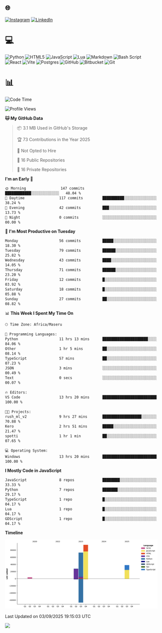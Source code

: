 ## 🌐 
[![Instagram](https://img.shields.io/badge/Instagram-%23E4405F.svg?logo=Instagram&logoColor=white)](https://instagram.com/@francoxdup) [![LinkedIn](https://img.shields.io/badge/LinkedIn-%230077B5.svg?logo=linkedin&logoColor=white)](https://linkedin.com/in/franco-du-plessis-3496a6247) 

# 💻 
 ![Python](https://img.shields.io/badge/python-3670A0?style=for-the-badge&logo=python&logoColor=ffdd54) ![HTML5](https://img.shields.io/badge/html5-%23E34F26.svg?style=for-the-badge&logo=html5&logoColor=white) ![JavaScript](https://img.shields.io/badge/javascript-%23323330.svg?style=for-the-badge&logo=javascript&logoColor=%23F7DF1E) ![Lua](https://img.shields.io/badge/lua-%232C2D72.svg?style=for-the-badge&logo=lua&logoColor=white) ![Markdown](https://img.shields.io/badge/markdown-%23000000.svg?style=for-the-badge&logo=markdown&logoColor=white)  ![Bash Script](https://img.shields.io/badge/bash_script-%23121011.svg?style=for-the-badge&logo=gnu-bash&logoColor=white) ![React](https://img.shields.io/badge/react-%2320232a.svg?style=for-the-badge&logo=react&logoColor=%2361DAFB) ![Vite](https://img.shields.io/badge/vite-%23646CFF.svg?style=for-the-badge&logo=vite&logoColor=white) ![Postgres](https://img.shields.io/badge/postgres-%23316192.svg?style=for-the-badge&logo=postgresql&logoColor=white) ![GitHub](https://img.shields.io/badge/github-%23121011.svg?style=for-the-badge&logo=github&logoColor=white) ![Bitbucket](https://img.shields.io/badge/bitbucket-%230047B3.svg?style=for-the-badge&logo=bitbucket&logoColor=white) ![Git](https://img.shields.io/badge/git-%23F05033.svg?style=for-the-badge&logo=git&logoColor=white)
 
# 📊
<!--START_SECTION:waka-->
![Code Time](http://img.shields.io/badge/Code%20Time-602%20hrs%2013%20mins-blue)

![Profile Views](http://img.shields.io/badge/Profile%20Views-0-blue)

**🐱 My GitHub Data** 

> 📦 3.1 MB Used in GitHub's Storage 
 > 
> 🏆 73 Contributions in the Year 2025
 > 
> 🚫 Not Opted to Hire
 > 
> 📜 16 Public Repositories 
 > 
> 🔑 16 Private Repositories 
 > 
**I'm an Early 🐤** 

```text
🌞 Morning                147 commits         ████████████░░░░░░░░░░░░░   48.04 % 
🌆 Daytime                117 commits         ██████████░░░░░░░░░░░░░░░   38.24 % 
🌃 Evening                42 commits          ███░░░░░░░░░░░░░░░░░░░░░░   13.73 % 
🌙 Night                  0 commits           ░░░░░░░░░░░░░░░░░░░░░░░░░   00.00 % 
```
📅 **I'm Most Productive on Tuesday** 

```text
Monday                   56 commits          █████░░░░░░░░░░░░░░░░░░░░   18.30 % 
Tuesday                  79 commits          ██████░░░░░░░░░░░░░░░░░░░   25.82 % 
Wednesday                43 commits          ████░░░░░░░░░░░░░░░░░░░░░   14.05 % 
Thursday                 71 commits          ██████░░░░░░░░░░░░░░░░░░░   23.20 % 
Friday                   12 commits          █░░░░░░░░░░░░░░░░░░░░░░░░   03.92 % 
Saturday                 18 commits          █░░░░░░░░░░░░░░░░░░░░░░░░   05.88 % 
Sunday                   27 commits          ██░░░░░░░░░░░░░░░░░░░░░░░   08.82 % 
```


📊 **This Week I Spent My Time On** 

```text
🕑︎ Time Zone: Africa/Maseru

💬 Programming Languages: 
Python                   11 hrs 13 mins      █████████████████████░░░░   84.06 % 
Other                    1 hr 5 mins         ██░░░░░░░░░░░░░░░░░░░░░░░   08.14 % 
TypeScript               57 mins             ██░░░░░░░░░░░░░░░░░░░░░░░   07.23 % 
JSON                     3 mins              ░░░░░░░░░░░░░░░░░░░░░░░░░   00.49 % 
Text                     0 secs              ░░░░░░░░░░░░░░░░░░░░░░░░░   00.07 % 

🔥 Editors: 
VS Code                  13 hrs 20 mins      █████████████████████████   100.00 % 

🐱‍💻 Projects: 
rush_ml_v2               9 hrs 27 mins       ██████████████████░░░░░░░   70.88 % 
Kero                     2 hrs 51 mins       █████░░░░░░░░░░░░░░░░░░░░   21.47 % 
spotti                   1 hr 1 min          ██░░░░░░░░░░░░░░░░░░░░░░░   07.65 % 

💻 Operating System: 
Windows                  13 hrs 20 mins      █████████████████████████   100.00 % 
```

**I Mostly Code in JavaScript** 

```text
JavaScript               8 repos             ████████░░░░░░░░░░░░░░░░░   33.33 % 
Python                   7 repos             ███████░░░░░░░░░░░░░░░░░░   29.17 % 
TypeScript               1 repo              █░░░░░░░░░░░░░░░░░░░░░░░░   04.17 % 
Lua                      1 repo              █░░░░░░░░░░░░░░░░░░░░░░░░   04.17 % 
GDScript                 1 repo              █░░░░░░░░░░░░░░░░░░░░░░░░   04.17 % 
```



**Timeline**

![Lines of Code chart](https://raw.githubusercontent.com/Franky-Dee/Franky-Dee/main/assets/bar_graph.png)


 Last Updated on 03/09/2025 19:15:03 UTC
<!--END_SECTION:waka-->

![](https://quotes-github-readme.vercel.app/api?type=horizontal&theme=dark)
